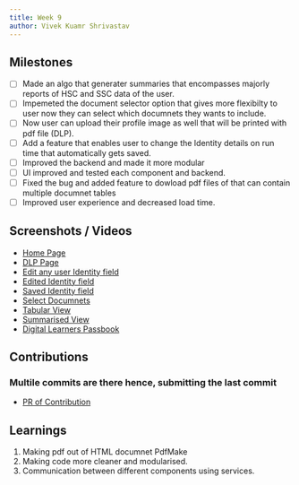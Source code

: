 ```yaml
---
title: Week 9
author: Vivek Kuamr Shrivastav
---
```


## Milestones
- [ ] Made an algo that generater summaries that encompasses majorly reports of HSC and SSC data of the user.
- [ ] Impemeted the document selector option that gives more flexibilty to user now they can select which documnets they wants to include.
- [ ] Now user can upload their profile image as well that will be printed with pdf file (DLP).
- [ ] Add a feature that enables user to change the Identity details on run time that automatically gets saved.
- [ ] Improved the backend and made it more modular
- [ ] UI improved and tested each component and backend.
- [ ] Fixed the bug and added feature to dowload pdf files of that can contain multiple documnet tables
- [ ] Improved user experience and decreased load time.

## Screenshots / Videos 
- [Home Page](./assets/HomePage.png) 
- [DLP Page](./assets/DlpPage.png) 
- [Edit any user Identity field](./assets/EditableField.png) 
- [Edited Identity field](./assets/EditedField.png) 
- [Saved Identity field](./assets/SavedFieldEntry.png) 
- [Select Documnets](./assets/SelectingDocs.png) 
- [Tabular View](./assets/FetchedTable.png) 
- [Summarised View](./assets/Summariser.png) 
- [Digital Learners Passbook](./assets/DigitalLearnersPassbook.png) 

## Contributions
### Multile commits are there hence, submitting the last commit
- [PR of Contribution](https://github.com/Vivek-Kumar-Shrivastav/DIKSHA-Learners-Passbook-Creation/commit/b727fc04c81eca5a03720974068f721501c1fbeb)

## Learnings

1. Making pdf out of HTML documnet PdfMake 
2. Making code more cleaner and modularised.
3. Communication between different components using services.
